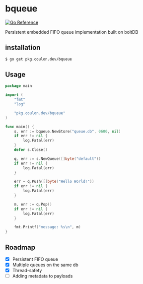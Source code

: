 # bqueue
[![Go Reference](https://pkg.go.dev/badge/pkg.coulon.dev/bqueue.svg)](https://pkg.go.dev/pkg.coulon.dev/bqueue)

Persistent embedded FIFO queue implementation built on boltDB

## installation

```sh
$ go get pkg.coulon.dev/bqueue
```

## Usage

```go
package main

import (
	"fmt"
	"log"

	"pkg.coulon.dev/bqueue"
)

func main() {
	s, err := bqueue.NewStore("queue.db", 0600, nil)
	if err != nil {
		log.Fatal(err)
	}
	defer s.Close()

	q, err := s.NewQueue([]byte("default"))
	if err != nil {
		log.Fatal(err)
	}

	err = q.Push([]byte("Hello World!"))
	if err != nil {
		log.Fatal(err)
	}

	m, err := q.Pop()
	if err != nil {
		log.Fatal(err)
	}

	fmt.Printf("message: %s\n", m)
}
```

## Roadmap

* [x] Persistent FIFO queue
* [x] Multiple queues on the same db
* [x] Thread-safety
* [ ] Adding metadata to payloads